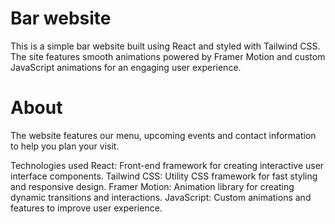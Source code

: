 # Bar website

This is a simple bar website built using React and styled with Tailwind CSS. The site features smooth animations powered by Framer Motion and custom JavaScript animations for an engaging user experience.

# About

The website features our menu, upcoming events and contact information to help you plan your visit.

Technologies used
React: Front-end framework for creating interactive user interface components.
Tailwind CSS: Utility CSS framework for fast styling and responsive design.
Framer Motion: Animation library for creating dynamic transitions and interactions.
JavaScript: Custom animations and features to improve user experience.
